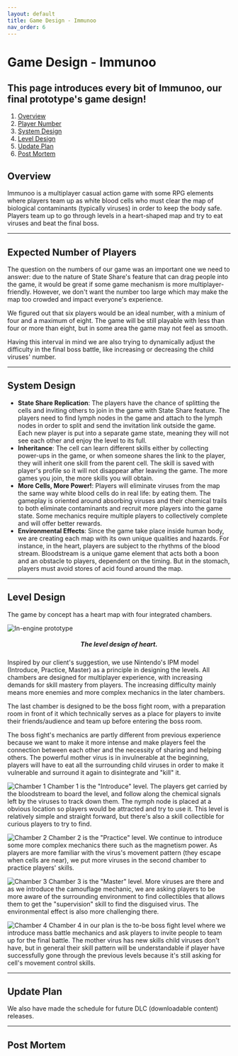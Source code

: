 ```yaml
---
layout: default
title: Game Design - Immunoo
nav_order: 6
---
```


# Game Design - Immunoo

## This page introduces every bit of Immunoo, our final prototype's game design!

1. [Overview](#overview)
2. [Player Number](#number)
3. [System Design](#system)
4. [Level Design](#level)
5. [Update Plan](#plan)
6. [Post Mortem](#pm)

## Overview <a name="overview"></a>

Immunoo is a multiplayer casual action game with some RPG elements where players team up as white blood cells who must clear the map of biological contaminants (typically viruses) in order to keep the body safe. Players team up to go through levels in a heart-shaped map and try to eat viruses and beat the final boss.

---

## Expected Number of Players <a name="number"></a>

The question on the numbers of our game was an important one we need to answer: due to the nature of State Share's feature that can drag people into the game, it would be great if some game mechanism is more multiplayer-friendly. However, we don't want the number too large which may make the map too crowded and impact everyone's experience.

We figured out that six players would be an ideal number, with a minium of four and a maximum of eight. The game will be still playable with less than four or more than eight, but in some area the game may not feel as smooth.

Having this interval in mind we are also trying to dynamically adjust the difficulty in the final boss battle, like increasing or decreasing the child viruses' number.

---

## System Design <a name="system"></a>

- **State Share Replication**: The players have the chance of splitting the cells and inviting others to join in the game with State Share feature. The players need to find lymph nodes in the game and attach to the lymph nodes in order to split and send the invitation link outside the game. Each new player is put into a separate game state, meaning they will not see each other and enjoy the level to its full.
- **Inheritance**: The cell can learn different skills either by collecting power-ups in the game, or when someone shares the link to the player, they will inherit one skill from the parent cell. The skill is saved with player's profile so it will not disappear after leaving the game. The more games you join, the more skills you will obtain.
- **More Cells, More Power!**: Players will eliminate viruses from the map the same way white blood cells do in real life: by eating them. The gameplay is oriented around absorbing viruses and their chemical trails to both eliminate contaminants and recruit more players into the game state. Some mechanics require multiple players to collectively complete and will offer better rewards.
- **Environmental Effects**: Since the game take place inside human body, we are creating each map with its own unique qualities and hazards. For instance, in the heart, players are subject to the rhythms of the blood stream. Bloodstream is a unique game element that acts both a boon and an obstacle to players, dependent on the timing. But in the stomach, players must avoid stores of acid found around the map.

---

## Level Design <a name="Level"></a>

The game by concept has a heart map with four integrated chambers.

![In-engine prototype](https://etc-ditto.github.io/media/process/level-all.png)

<h5 style="text-align: center;">The level design of heart.</h5>

Inspired by our client's suggestion, we use Nintendo's IPM model (Introduce, Practice, Master) as a principle in designing the levels. All chambers are designed for multiplayer experience, with increasing demands for skill mastery from players. The increasing difficulty mainly means more enemies and more complex mechanics in the later chambers.

The last chamber is designed to be the boss fight room, with a preparation room in front of it which technically serves as a place for players to invite their friends/audience and team up before entering the boss room.

The boss fight's mechanics are partly different from previous experience because we want to make it more intense and make players feel the connection between each other and the necessity of sharing and helping others. The powerful mother virus is in invulnerable at the beginning, players will have to eat all the surrounding child viruses in order to make it vulnerable and surround it again to disintegrate and "kill" it.

![Chamber 1](https://etc-ditto.github.io/media/process/chamber1.png)
Chamber 1 is the "Introduce" level. The players get carried by the bloodstream to board the level, and follow along the chemical signals left by the viruses to track down them. The nymph node is placed at a obvious location so players would be attracted and try to use it. This level is relatively simple and straight forward, but there's also a skill collectible for curious players to try to find.

![Chamber 2](https://etc-ditto.github.io/media/process/chamber2.png)
Chamber 2 is the "Practice" level. We continue to introduce some more complex mechanics there such as the magnetism power. As players are more familiar with the virus's movement pattern (they escape when cells are near), we put more viruses in the second chamber to practice players' skills.

![Chamber 3](https://etc-ditto.github.io/media/process/chamber3.png)
Chamber 3 is the "Master" level. More viruses are there and as we introduce the camouflage mechanic, we are asking players to be more aware of the surrounding environment to find collectibles that allows them to get the "supervision" skill to find the disguised virus. The environmental effect is also more challenging there.

![Chamber 4](https://etc-ditto.github.io/media/process/chamber4.png)
Chamber 4 in our plan is the to-be boss fight level where we introduce mass battle mechanics and ask players to invite people to team up for the final battle. The mother virus has new skills child viruses don't have, but in general their skill pattern will be understandable if player have successfully gone through the previous levels because it's still asking for cell's movement control skills.

---

## Update Plan <a name="plan"></a>

We also have made the schedule for future DLC (downloadable content) releases.

---

## Post Mortem <a name="overview"></a>

